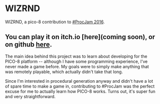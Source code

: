 # WIZRND

WIZRND, a pico-8 contribution to [#ProcJam 2016](https://itch.io/jam/procjam).

## You can play it on itch.io [here](coming soon), or on github [here](https://mattleblanc.github.io/WIZRND/).

The main idea behind this project was to learn about developing for the PICO-8 platform -- although I have some programming experience, I've never made a game before. My goals were to simply make anything that was remotely playable, which actually didn't take that long.

Since I'm interested in procedural generation anyway and didn't have a lot of spare time to make a game in, contributing to #ProcJam was the perfect excuse for me to actually learn how PICO-8 works. Turns out, it's super fun and very straightforward.
